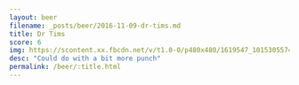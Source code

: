 ```yaml
---
layout: beer
filename: _posts/beer/2016-11-09-dr-tims.md
title: Dr Tims
score: 6
img: https://scontent.xx.fbcdn.net/v/t1.0-0/p480x480/1619547_10153055749173745_8508511661850848187_n.jpg?oh=e7949ee81100d2e8a8a2fe9108863f66&oe=591FEBAA
desc: "Could do with a bit more punch"
permalink: /beer/:title.html
---
```


